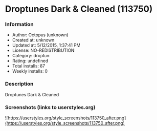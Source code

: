 # Droptunes Dark & Cleaned (113750)

### Information
- Author: Octopus (unknown)
- Created at: unknown
- Updated at: 5/12/2015, 1:37:41 PM
- License: NO-REDISTRIBUTION
- Category: droptun
- Rating: undefined
- Total installs: 87
- Weekly installs: 0


### Description
Droptunes Dark & Cleaned


### Screenshots (links to userstyles.org)
![https://userstyles.org/style_screenshots/113750_after.png](https://userstyles.org/style_screenshots/113750_after.png)


